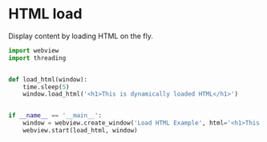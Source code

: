 # HTML load

Display content by loading HTML on the fly.

``` python
import webview
import threading


def load_html(window):
    time.sleep(5)
    window.load_html('<h1>This is dynamically loaded HTML</h1>')


if __name__ == '__main__':
    window = webview.create_window('Load HTML Example', html='<h1>This is initial HTML</h1>')
    webview.start(load_html, window)
```
